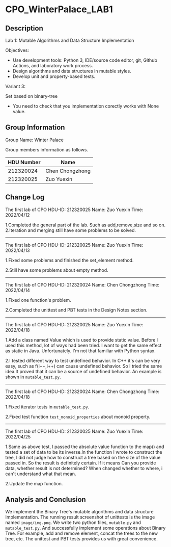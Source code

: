 # CPO_WinterPalace_LAB1

## Description

Lab 1: Mutable Algorithms and Data Structure Implementation

Objectives:

* Use development tools:
    Python 3, IDE/source code editor, git, Github Actions, and laboratory work process.
* Design algorithms and data structures in mutable styles.
* Develop unit and property-based tests.

Variant 3:

Set based on binary-tree

* You need to check that you implementation corectly works with None value.

## Group Information

Group Name: Winter Palace

Group members information as follows.

| HDU Number | Name            |
| ---------- | --------------- |
| 212320024  | Chen Chongzhong |
| 212320025  | Zuo Yuexin      |

## Change Log

The first lab of CPO
HDU-ID: 212320025
Name: Zuo Yuexin
Time: 2022/04/12

1.Completed the general part of the lab. Such as add,remove,size and so on.
2.Iteration and merging still have some problems to be solved.

---

The first lab of CPO
HDU-ID: 212320025
Name: Zuo Yuexin
Time: 2022/04/13

1.Fixed some problems and finished the set_element method.

2.Still have some problems about empty method.

---

The first lab of CPO
HDU-ID: 212320024
Name: Chen Chongzhong
Time: 2022/04/14

1.Fixed one function's problem.

2.Completed the unittest and PBT tests in the Design Notes section.

---

The first lab of CPO
HDU-ID: 212320025
Name: Zuo Yuexin
Time: 2022/04/18

1.Add a class named Value which is used to provide static value.
Before I used this method, lot of ways had been tried.
I want to get the same effect as static in Java. Unfortunately.
I'm not that familiar with Python syntax.

2.I tested different way to test undefined behavior.
In C++ it's can be very easy, such as f(i++,i++) can cause undefined behavior.
So I tried the same idea.It proved that it can be a source of undefined behavior.
An example is shown in `mutable_test.py`.

---

The first lab of CPO
HDU-ID: 212320024
Name: Chen Chongzhong
Time: 2022/04/18

1.Fixed iterator tests in `mutable_test.py`.

2.Fixed test function `test_monoid_properties` about monoid property.

---

The first lab of CPO
HDU-ID: 212320025
Name: Zuo Yuexin
Time: 2022/04/25

1.Same as above test, I passed the absolute value function to the map()
and tested a set of data to be its inverse.In the function I wrote to construct the tree,
I did not judge how to construct a tree based on the size of the value passed in.
So the result is definitely certain. If it means Can you provide data, whether
result is not determined? When changed whether to where, i can't understand what that mean.

2.Update the map function.

## Analysis and Conclusion

We implement the Binary Tree's mutable algorithms and data structure Implementation.
The running result screenshot of unittests is the image named `image/img.png`.
We write two python files, `mutable.py` and `mutable_test.py`.
And successfully implement some operations about Binary Tree.
For example, add and remove element, concat  the trees to the new tree, etc.
The unittest and PBT tests provides us with great convenience.
